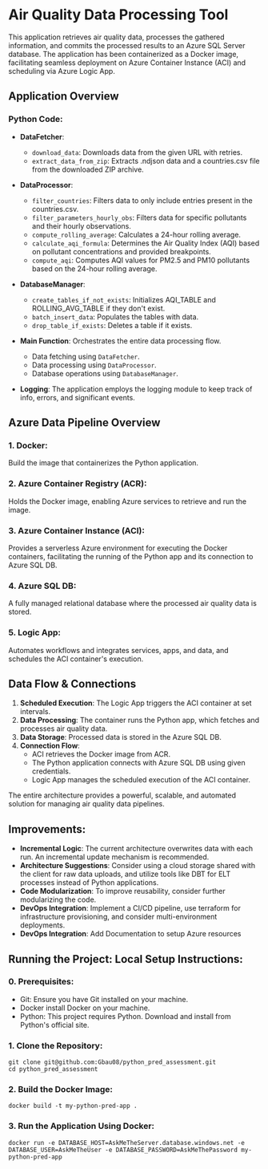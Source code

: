 # Air Quality Data Processing Tool

This application retrieves air quality data, processes the gathered information, and commits the processed results to an Azure SQL Server database. The application has been containerized as a Docker image, facilitating seamless deployment on Azure Container Instance (ACI) and scheduling via Azure Logic App.


## Application Overview

### **Python Code**:
    
- **DataFetcher**:
    - `download_data`: Downloads data from the given URL with retries.
    - `extract_data_from_zip`: Extracts .ndjson data and a countries.csv file from the downloaded ZIP archive.
    
- **DataProcessor**:
    - `filter_countries`: Filters data to only include entries present in the countries.csv.
    - `filter_parameters_hourly_obs`: Filters data for specific pollutants and their hourly observations.
    - `compute_rolling_average`: Calculates a 24-hour rolling average.
    - `calculate_aqi_formula`: Determines the Air Quality Index (AQI) based on pollutant concentrations and provided breakpoints.
    - `compute_aqi`: Computes AQI values for PM2.5 and PM10 pollutants based on the 24-hour rolling average.
    
- **DatabaseManager**:
    - `create_tables_if_not_exists`: Initializes AQI_TABLE and ROLLING_AVG_TABLE if they don't exist.
    - `batch_insert_data`: Populates the tables with data.
    - `drop_table_if_exists`: Deletes a table if it exists.

- **Main Function**: Orchestrates the entire data processing flow.
    - Data fetching using `DataFetcher`.
    - Data processing using `DataProcessor`.
    - Database operations using `DatabaseManager`.
    
- **Logging**: The application employs the logging module to keep track of info, errors, and significant events.

## Azure Data Pipeline Overview

### 1. **Docker**: 
Build the image that containerizes the Python application.

### 2. **Azure Container Registry (ACR)**: 
Holds the Docker image, enabling Azure services to retrieve and run the image.

### 3. **Azure Container Instance (ACI)**: 
Provides a serverless Azure environment for executing the Docker containers, facilitating the running of the Python app and its connection to Azure SQL DB.

### 4. **Azure SQL DB**: 
A fully managed relational database where the processed air quality data is stored.

### 5. **Logic App**: 
Automates workflows and integrates services, apps, and data, and schedules the ACI container's execution.

## Data Flow & Connections

1. **Scheduled Execution**: The Logic App triggers the ACI container at set intervals.
2. **Data Processing**: The container runs the Python app, which fetches and processes air quality data.
3. **Data Storage**: Processed data is stored in the Azure SQL DB.
4. **Connection Flow**:
    - ACI retrieves the Docker image from ACR.
    - The Python application connects with Azure SQL DB using given credentials.
    - Logic App manages the scheduled execution of the ACI container.

The entire architecture provides a powerful, scalable, and automated solution for managing air quality data pipelines.

## **Improvements**:
  - **Incremental Logic**: The current architecture overwrites data with each run. An incremental update mechanism is recommended.
  - **Architecture Suggestions**: Consider using a cloud storage shared with the client for raw data uploads, and utilize tools like DBT for ELT processes instead of Python applications.
  - **Code Modularization**: To improve reusability, consider further modularizing the code.
  - **DevOps Integration**: Implement a CI/CD pipeline, use terraform for infrastructure provisioning, and consider multi-environment deployments.
  - **DevOps Integration**: Add Documentation to setup Azure resources


## Running the Project: Local Setup Instructions:

### 0. **Prerequisites**:
- Git: Ensure you have Git installed on your machine.
- Docker install Docker on your machine.
- Python: This project requires Python. Download and install from Python's official site.


### 1. **Clone the Repository**: 
```
git clone git@github.com:Gbau08/python_pred_assessment.git
cd python_pred_assessment
```

### 2. **Build the Docker Image**: 
```
docker build -t my-python-pred-app .
```

### 3. **Run the Application Using Docker**: 
```
docker run -e DATABASE_HOST=AskMeTheServer.database.windows.net -e DATABASE_USER=AskMeTheUser -e DATABASE_PASSWORD=AskMeThePassword my-python-pred-app
```
